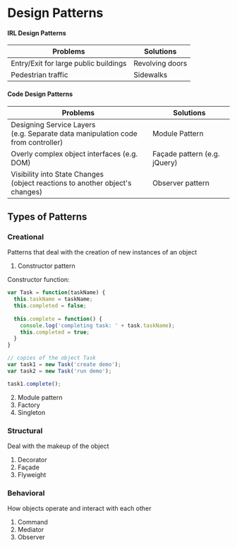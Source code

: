 # Design Patterns

#### IRL Design Patterns

Problems | Solutions
--|--
Entry/Exit for large public buildings | Revolving doors
Pedestrian traffic | Sidewalks

#### Code Design Patterns

Problems | Solutions
--|--
Designing Service Layers<br>(e.g. Separate data manipulation code from controller)| Module Pattern
Overly complex object interfaces (e.g. DOM) | Façade pattern (e.g. jQuery) 
Visibility into State Changes<br>(object reactions to another object's changes)| Observer pattern

## Types of Patterns

### Creational

Patterns that deal with the creation of new instances of an object

1. Constructor pattern

  Constructor function:
  ```js
  var Task = function(taskName) {
    this.taskName = taskName;
    this.completed = false;
    
    this.complete = function() {
      console.log('completing task: ' + task.taskName);
      this.completed = true;
    }
  }
  
  // copies of the object Task
  var task1 = new Task('create demo');
  var task2 = new Task('run demo');
  
  task1.complete();
  ```
  
2. Module pattern
3. Factory
4. Singleton

### Structural

Deal with the makeup of the object
1. Decorator
2. Façade
3. Flyweight 

### Behavioral

How objects operate and interact with each other
1. Command
2. Mediator
3. Observer
